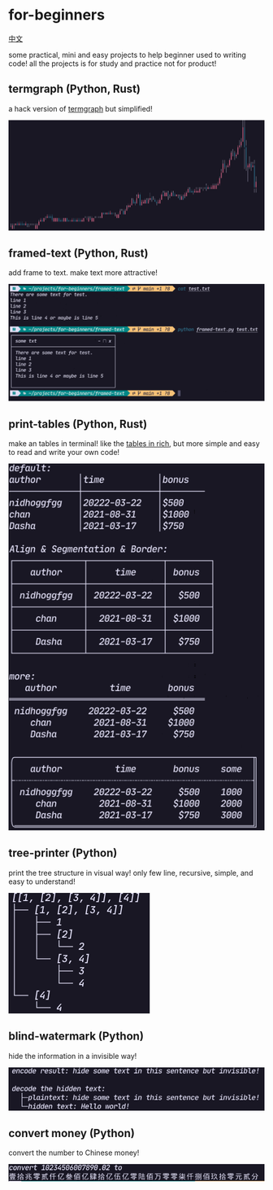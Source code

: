 # for-beginners

[中文](./README_cn.md)

some practical, mini and easy projects to help beginner used to writing code!
all the projects is for study and practice not for product!

## termgraph (Python, Rust)

a hack version of [termgraph](https://github.com/sgeisler/termgraph.git)
but simplified!

![termgraph](./images/termgraph_colored.png)

## framed-text (Python, Rust)

add frame to text. make text more attractive!

![framed-txt](./images/framed-text.png)

## print-tables (Python, Rust)

make an tables in terminal!
like the [tables in rich](https://github.com/Textualize/rich), but more simple and easy to read and write your own code!

![print-tables](./images/print-tables.png)

## tree-printer (Python)

print the tree structure in visual way!
only few line, recursive, simple, and easy to understand!

![tree-printer](./images/tree-printer.png)

## blind-watermark (Python)

hide the information in a invisible way!

![hide-text](./images/blind-watermark-text.png)

## convert money (Python)

convert the number to Chinese money!

![convert money](./images/convert_money.png)
